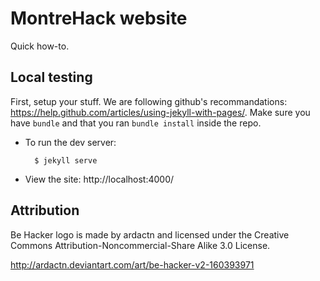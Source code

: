 # MontreHack website
Quick how-to.

## Local testing

First, setup your stuff. We are following github's recommandations: https://help.github.com/articles/using-jekyll-with-pages/. Make sure you have `bundle` and that you ran `bundle install` inside the repo.

* To run the dev server:

        $ jekyll serve

* View the site: http://localhost:4000/

## Attribution

Be Hacker logo is made by ardactn and licensed under the Creative Commons
Attribution-Noncommercial-Share Alike 3.0 License.

http://ardactn.deviantart.com/art/be-hacker-v2-160393971
